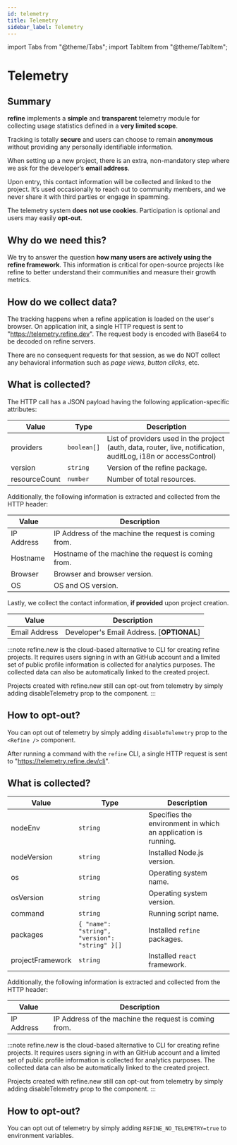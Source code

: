 ```yaml
---
id: telemetry
title: Telemetry
sidebar_label: Telemetry
---
```


import Tabs from "@theme/Tabs";
import TabItem from "@theme/TabItem";

# Telemetry

## Summary

**refine** implements a **simple** and **transparent** telemetry module for collecting usage statistics defined in a **very limited scope**.

Tracking is totally **secure** and users can choose to remain **anonymous** without providing any personally identifiable information.

When setting up a new project, there is an extra, non-mandatory step where we ask for the developer’s **email address**.

Upon entry, this contact information will be collected and linked to the project. It’s used occasionally to reach out to community members, and we never share it with third parties or engage in spamming.

The telemetry system **does not use cookies**. Participation is optional and users may easily **opt-out**.

## Why do we need this?

We try to answer the question **how many users are actively using the refine framework**. This information is critical for open-source projects like refine to better understand their communities and measure their growth metrics.

## How do we collect data?

<Tabs>
    <TabItem value="refine-core" label="refine core" default>

The tracking happens when a refine application is loaded on the user's browser. On application init, a single HTTP request is sent to "https://telemetry.refine.dev". The request body is encoded with Base64 to be decoded on refine servers.

There are no consequent requests for that session, as we do NOT collect any behavioral information such as _page views_, _button clicks_, etc.

## What is collected?

The HTTP call has a JSON payload having the following application-specific attributes:

| Value         | Type        | Description                                                                                                     |
| ------------- | ----------- | --------------------------------------------------------------------------------------------------------------- |
| providers     | `boolean[]` | List of providers used in the project (auth, data, router, live, notification, auditLog, i18n or accessControl) |
| version       | `string`    | Version of the refine package.                                                                                  |
| resourceCount | `number`    | Number of total resources.                                                                                      |

Additionally, the following information is extracted and collected from the HTTP header:

| Value      | Description                                           |
| ---------- | ----------------------------------------------------- |
| IP Address | IP Address of the machine the request is coming from. |
| Hostname   | Hostname of the machine the request is coming from.   |
| Browser    | Browser and browser version.                          |
| OS         | OS and OS version.                                    |

Lastly, we collect the contact information, **if provided** upon project creation.

| Value         | Description                               |
| ------------- | ----------------------------------------- |
| Email Address | Developer's Email Address. [**OPTIONAL**] |

:::note
refine.new is the cloud-based alternative to CLI for creating refine projects.
It requires users signing in with an GitHub account and a limited set of public profile information is collected for analytics purposes. The collected data can also be automatically linked to the created project.

Projects created with refine.new still can opt-out from telemetry by simply adding disableTelemetry prop to the <Refine /> component.
:::

## How to opt-out?

You can opt out of telemetry by simply adding `disableTelemetry` prop to the `<Refine />` component.

  </TabItem>

<TabItem value="refine-cli" label="refine CLI">

After running a command with the `refine` CLI, a single HTTP request is sent to "https://telemetry.refine.dev/cli".

## What is collected?

| Value            | Type                                          | Description                                                   |
| ---------------- | --------------------------------------------- | ------------------------------------------------------------- |
| nodeEnv          | `string`                                      | Specifies the environment in which an application is running. |
| nodeVersion      | `string`                                      | Installed Node.js version.                                    |
| os               | `string`                                      | Operating system name.                                        |
| osVersion        | `string`                                      | Operating system version.                                     |
| command          | `string`                                      | Running script name.                                          |
| packages         | `{ "name": "string", "version": "string" }[]` | Installed `refine` packages.                                  |
| projectFramework | `string`                                      | Installed `react` framework.                                  |

Additionally, the following information is extracted and collected from the HTTP header:

| Value      | Description                                           |
| ---------- | ----------------------------------------------------- |
| IP Address | IP Address of the machine the request is coming from. |

:::note
refine.new is the cloud-based alternative to CLI for creating refine projects.
It requires users signing in with an GitHub account and a limited set of public profile information is collected for analytics purposes. The collected data can also be automatically linked to the created project.

Projects created with refine.new still can opt-out from telemetry by simply adding disableTelemetry prop to the <Refine /> component.
:::

## How to opt-out?

You can opt out of telemetry by simply adding `REFINE_NO_TELEMETRY=true` to environment variables.

</TabItem>
</Tabs>

